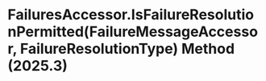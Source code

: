 # FailuresAccessor.IsFailureResolutionPermitted(FailureMessageAccessor, FailureResolutionType) Method (2025.3)

﻿